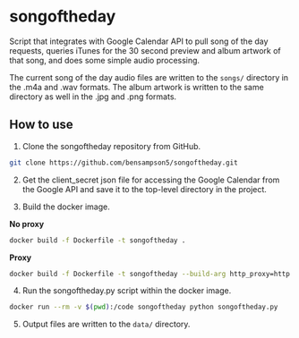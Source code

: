 # songoftheday
Script that integrates with Google Calendar API to pull song of the day requests, queries iTunes
for the 30 second preview and album artwork of that song, and does some simple audio processing.

The current song of the day audio files are written to the `songs/` directory in the .m4a and .wav formats. The album artwork is written to the same directory as well in the .jpg and .png formats.

## How to use

1. Clone the songoftheday repository from GitHub.

```bash
git clone https://github.com/bensampson5/songoftheday.git
```

2. Get the client_secret json file for accessing the Google Calendar from the Google API and save it to the top-level directory in the project.

3. Build the docker image.

**No proxy**
```bash
docker build -f Dockerfile -t songoftheday .
```

**Proxy**
```bash
docker build -f Dockerfile -t songoftheday --build-arg http_proxy=http://proxy.example.com:80 .
```

4. Run the songoftheday.py script within the docker image.

```bash
docker run --rm -v $(pwd):/code songoftheday python songoftheday.py
```

5. Output files are written to the `data/` directory.